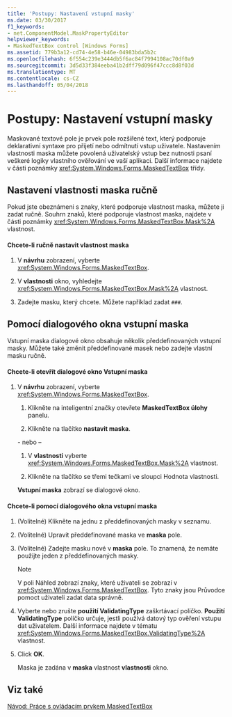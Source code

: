 ```yaml
---
title: 'Postupy: Nastavení vstupní masky'
ms.date: 03/30/2017
f1_keywords:
- net.ComponentModel.MaskPropertyEditor
helpviewer_keywords:
- MaskedTextBox control [Windows Forms]
ms.assetid: 779b3a12-cd74-4e58-b46e-04983bda5b2c
ms.openlocfilehash: 6f554c239e3444db5f6ac84f7994108ac70df0a9
ms.sourcegitcommit: 3d5d33f384eeba41b2dff79d096f47ccc8d8f03d
ms.translationtype: MT
ms.contentlocale: cs-CZ
ms.lasthandoff: 05/04/2018
---
```

# <a name="how-to-set-the-input-mask"></a>Postupy: Nastavení vstupní masky
Maskované textové pole je prvek pole rozšířené text, který podporuje deklarativní syntaxe pro přijetí nebo odmítnutí vstup uživatele. Nastavením vlastnosti maska můžete povolená uživatelský vstup bez nutnosti psaní veškeré logiky vlastního ověřování ve vaší aplikaci. Další informace najdete v části poznámky <xref:System.Windows.Forms.MaskedTextBox> třídy.  
  
## <a name="setting-the-mask-property-manually"></a>Nastavení vlastnosti maska ručně  
 Pokud jste obeznámeni s znaky, které podporuje vlastnost maska, můžete ji zadat ručně. Souhrn znaků, které podporuje vlastnost maska, najdete v části poznámky <xref:System.Windows.Forms.MaskedTextBox.Mask%2A> vlastnost.  
  
#### <a name="to-set-the-mask-property-manually"></a>Chcete-li ručně nastavit vlastnost maska  
  
1.  V **návrhu** zobrazení, vyberte <xref:System.Windows.Forms.MaskedTextBox>.  
  
2.  V **vlastnosti** okno, vyhledejte <xref:System.Windows.Forms.MaskedTextBox.Mask%2A> vlastnost.  
  
3.  Zadejte masku, který chcete. Můžete například zadat `###`.  
  
## <a name="using-the-input-mask-dialog-box"></a>Pomocí dialogového okna vstupní maska  
 Vstupní maska dialogové okno obsahuje několik předdefinovaných vstupní masky. Můžete také změnit předdefinované masek nebo zadejte vlastní masku ručně.  
  
#### <a name="to-open-the-input-mask-dialog-box"></a>Chcete-li otevřít dialogové okno Vstupní maska  
  
1.  V **návrhu** zobrazení, vyberte <xref:System.Windows.Forms.MaskedTextBox>.  
  
    1.  Klikněte na inteligentní značky otevřete **MaskedTextBox úlohy** panelu.  
  
    2.  Klikněte na tlačítko **nastavit maska**.  
  
     \- nebo –  
  
    1.  V **vlastnosti** vyberte <xref:System.Windows.Forms.MaskedTextBox.Mask%2A> vlastnost.  
  
    2.  Klikněte na tlačítko se třemi tečkami ve sloupci Hodnota vlastnosti.  
  
     **Vstupní maska** zobrazí se dialogové okno.  
  
#### <a name="to-use-the-input-mask-dialog-box"></a>Chcete-li pomocí dialogového okna vstupní maska  
  
1.  (Volitelné) Klikněte na jednu z předdefinovaných masky v seznamu.  
  
2.  (Volitelné) Upravit předdefinované maska ve **maska** pole.  
  
3.  (Volitelné) Zadejte masku nové v **maska** pole. To znamená, že nemáte použijte jeden z předdefinovaných masky.  
  
    > [!NOTE]
    >  V poli Náhled zobrazí znaky, které uživateli se zobrazí v <xref:System.Windows.Forms.MaskedTextBox>. Tyto znaky jsou Průvodce pomoct uživateli zadat data správně.  
  
4.  Vyberte nebo zrušte **použití ValidatingType** zaškrtávací políčko. **Použití ValidatingType** políčko určuje, jestli používá datový typ ověření vstupu dat uživatelem. Další informace najdete v tématu <xref:System.Windows.Forms.MaskedTextBox.ValidatingType%2A> vlastnost.  
  
5.  Click **OK**.  
  
     Maska je zadána v **maska** vlastnost **vlastnosti** okno.  
  
## <a name="see-also"></a>Viz také  
 [Návod: Práce s ovládacím prvkem MaskedTextBox](../../../../docs/framework/winforms/controls/walkthrough-working-with-the-maskedtextbox-control.md)
